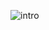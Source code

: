 ![intro](https://user-images.githubusercontent.com/126064091/224017711-21febf1f-83d8-4ff9-a77d-bcfb2f660824.svg)
